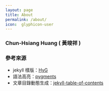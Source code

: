 ```yaml
---
layout: page
title: About
permalink: /about/
icon:  glyphicon-user
---
```

### Chun-Hsiang Huang ( 黃竣祥 )

### 參考來源
* jekyll 樣版：[HyG](https://github.com/Gaohaoyang)
* 語法高亮：[pygments](http://pygments.org/download/)
* 文章目錄動態生成：[jekyll-table-of-contents](https://github.com/ghiculescu/jekyll-table-of-contents/blob/master/toc.js "jekyll-table-of-contents")